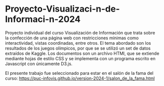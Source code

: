 # Proyecto-Visualizaci-n-de-Informaci-n-2024

Proyecto individual del curso Visualización de Información que trata sobre la confección de una página web con restricciones mínimas como interactividad, vistas coordinadas, entre otros. El tema abordado son los resultados de los juegos olímpicos, por que se se utilizó un set de datos extraídos de Kaggle. Los documentos son un archivo HTMl, que se extiende mediante hojas de estilo CSS y se implementa con un programa escrito en Javascript con únicamente D3.js.

El presente trabajo fue seleccionado para estar en el salón de la fama del curso: https://puc-infovis.github.io/version-2024-1/salon_de_la_fama.html 
